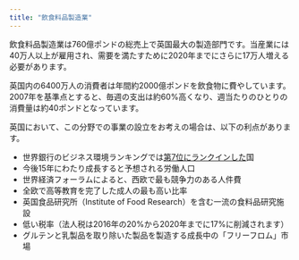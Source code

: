 ```yaml
---
title: "飲食料品製造業"
---
```

飲食料品製造業は760億ポンドの総売上で英国最大の製造部門です。当産業には40万人以上が雇用され、需要を満たすために2020年までにさらに17万人増える必要があります。

英国内の6400万人の消費者は年間約2000億ポンドを飲食物に費やしています。2007年を基準点とすると、毎週の支出は約60%高くなり、週当たりのひとりの消費量は約40ポンドとなっています。

英国において、この分野での事業の設立をお考えの場合は、以下の利点があります。
- 世界銀行のビジネス環境ランキングでは[第7位にランクインした](http://www.doingbusiness.org/~/media/WBG/DoingBusiness/Documents/Annual-Reports/English/DB17-Report.pdf)国
- 今後15年にわたり成長すると予想される労働人口
- 世界経済フォーラムによると、西欧で最も競争力のある人件費
- 全欧で高等教育を完了した成人の最も高い比率
- 英国食品研究所（Institute of Food Research）を含む一流の食料品研究施設
- 低い税率（法人税は2016年の20%から2020年までに17%に削減されます）
- グルテンと乳製品を取り除いた製品を製造する成長中の「フリーフロム」市場